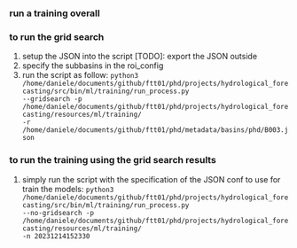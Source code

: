 ### run a training overall
<!-- python3 /home/daniele/documents/github/ftt01/phd/projects/hydrological_forecasting/src/bin/ml/training/run_process.py -p /home/daniele/documents/github/ftt01/phd/projects/hydrological_forecasting/ -r /home/daniele/documents/github/ftt01/phd/metadata/basins/B001.json
#### on seasons
python3 /home/daniele/documents/github/ftt01/phd/projects/hydrological_forecasting/src/bin/ml/training/run_process.py -p /home/daniele/documents/github/ftt01/phd/projects/hydrological_forecasting/ -r /home/daniele/documents/github/ftt01/phd/metadata/basins/B001.json -s winter
python3 /home/daniele/documents/github/ftt01/phd/projects/hydrological_forecasting/src/bin/ml/training/run_process.py -p /home/daniele/documents/github/ftt01/phd/projects/hydrological_forecasting/ -r /home/daniele/documents/github/ftt01/phd/metadata/basins/B001.json -s spring
python3 /home/daniele/documents/github/ftt01/phd/projects/hydrological_forecasting/src/bin/ml/training/run_process.py -p /home/daniele/documents/github/ftt01/phd/projects/hydrological_forecasting/ -r /home/daniele/documents/github/ftt01/phd/metadata/basins/B001.json -s summer -->

### to run the grid search
1. setup the JSON into the script [TODO]: export the JSON outside
2. specify the subbasins in the roi_config
3. run the script as follow:
    <code>python3 /home/daniele/documents/github/ftt01/phd/projects/hydrological_forecasting/src/bin/ml/training/run_process.py --gridsearch -p /home/daniele/documents/github/ftt01/phd/projects/hydrological_forecasting/resources/ml/training/ -r /home/daniele/documents/github/ftt01/phd/metadata/basins/phd/B003.json</code>

### to run the training using the grid search results
1. simply run the script with the specification of the JSON conf to use for train the models:
    <code>python3 /home/daniele/documents/github/ftt01/phd/projects/hydrological_forecasting/src/bin/ml/training/run_process.py --no-gridsearch -p /home/daniele/documents/github/ftt01/phd/projects/hydrological_forecasting/resources/ml/training/ -n 20231214152330</code>